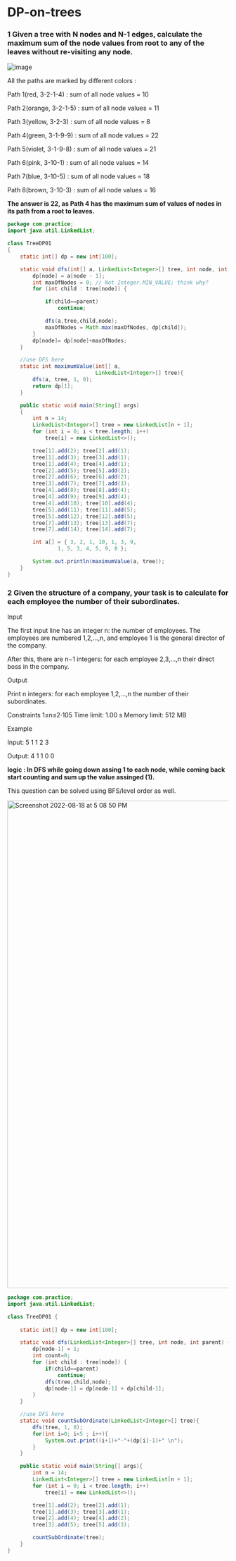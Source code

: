 # DP-on-trees

### 1 Given a tree with N nodes and N-1 edges, calculate the maximum sum of the node values from root to any of the leaves without re-visiting any node. 

![image](https://user-images.githubusercontent.com/13814143/185197407-55d15ee2-d1d0-44dc-a5e0-5202f1e5be7f.png)

All the paths are marked by different colors : 

Path 1(red, 3-2-1-4) : sum of all node values = 10 

Path 2(orange, 3-2-1-5) : sum of all node values = 11 

Path 3(yellow, 3-2-3) : sum of all node values = 8 

Path 4(green, 3-1-9-9) : sum of all node values = 22 

Path 5(violet, 3-1-9-8) : sum of all node values = 21 

Path 6(pink, 3-10-1) : sum of all node values = 14 

Path 7(blue, 3-10-5) : sum of all node values = 18 

Path 8(brown, 3-10-3) : sum of all node values = 16 

**The answer is 22, as Path 4 has the maximum sum of values of nodes in its path from a root to leaves.** 

```java
package com.practice;
import java.util.LinkedList;

class TreeDP01
{
    static int[] dp = new int[100];

    static void dfs(int[] a, LinkedList<Integer>[] tree, int node, int parent) {
        dp[node] = a[node - 1];
        int maxOfNodes = 0; // Not Integer.MIN_VALUE; think why?
        for (int child : tree[node]) {

            if(child==parent)
                continue;

            dfs(a,tree,child,node);
            maxOfNodes = Math.max(maxOfNodes, dp[child]);
        }
        dp[node]= dp[node]+maxOfNodes;
    }

    //use DFS here
    static int maximumValue(int[] a,
                            LinkedList<Integer>[] tree){
        dfs(a, tree, 1, 0);
        return dp[1];
    }

    public static void main(String[] args)
    {
        int n = 14;
        LinkedList<Integer>[] tree = new LinkedList[n + 1];
        for (int i = 0; i < tree.length; i++)
            tree[i] = new LinkedList<>();

        tree[1].add(2); tree[2].add(1);
        tree[1].add(3); tree[3].add(1);
        tree[1].add(4); tree[4].add(1);
        tree[2].add(5); tree[5].add(2);
        tree[2].add(6); tree[6].add(2);
        tree[3].add(7); tree[7].add(3);
        tree[4].add(8); tree[8].add(4);
        tree[4].add(9); tree[9].add(4);
        tree[4].add(10); tree[10].add(4);
        tree[5].add(11); tree[11].add(5);
        tree[5].add(12); tree[12].add(5);
        tree[7].add(13); tree[13].add(7);
        tree[7].add(14); tree[14].add(7);

        int a[] = { 3, 2, 1, 10, 1, 3, 9,
                1, 5, 3, 4, 5, 9, 8 };

        System.out.println(maximumValue(a, tree));
    }
}
```

 
### 2 Given the structure of a company, your task is to calculate for each employee the number of their subordinates.

Input

The first input line has an integer n: the number of employees. The employees are numbered 1,2,…,n, and employee 1 is the general director of the company.

After this, there are n−1 integers: for each employee 2,3,…,n their direct boss in the company.

Output

Print n integers: for each employee 1,2,…,n the number of their subordinates.

Constraints
1≤n≤2⋅105
Time limit: 1.00 s
Memory limit: 512 MB

Example

Input:
5
1 1 2 3

Output:
4 1 1 0 0


**logic : In DFS while going down assing 1 to each node, while coming back start counting and sum up the value assinged (1).**

This question can be solved using BFS/level order as well. 

<img width="1107" alt="Screenshot 2022-08-18 at 5 08 50 PM" src="https://user-images.githubusercontent.com/13814143/185386190-b8602f7e-2e7f-4b7b-9e7b-6b96cfee156b.png">


```java
package com.practice;
import java.util.LinkedList;

class TreeDP01 {
    
    static int[] dp = new int[100];

    static void dfs(LinkedList<Integer>[] tree, int node, int parent) {
        dp[node-1] = 1;
        int count=0;
        for (int child : tree[node]) {
            if(child==parent)
                continue;
            dfs(tree,child,node);
            dp[node-1] = dp[node-1] + dp[child-1];
        }
    }

    //use DFS here
    static void countSubOrdinate(LinkedList<Integer>[] tree){
        dfs(tree, 1, 0);
        for(int i=0; i<5 ; i++){
            System.out.print((i+1)+"-"+(dp[i]-1)+" \n");
        }
    }

    public static void main(String[] args){
        int n = 14;
        LinkedList<Integer>[] tree = new LinkedList[n + 1];
        for (int i = 0; i < tree.length; i++)
            tree[i] = new LinkedList<>();

        tree[1].add(2); tree[2].add(1);
        tree[1].add(3); tree[3].add(1);
        tree[2].add(4); tree[4].add(2);
        tree[3].add(5); tree[5].add(3);

        countSubOrdinate(tree);
    }
}

```

